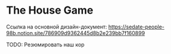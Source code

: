 # The House Game

Ссылка на основной дизайн-документ: https://sedate-people-98b.notion.site/786909d9362445d8b2e239bb7f160899

TODO: Резюмировать наш кор
